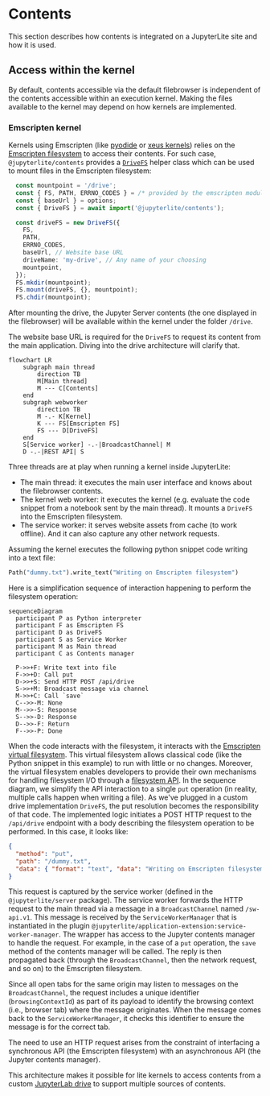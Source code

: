 # Contents

This section describes how contents is integrated on a JupyterLite site and how it is
used.

## Access within the kernel

By default, contents accessible via the default filebrowser is independent of the
contents accessible within an execution kernel. Making the files available to the kernel
may depend on how kernels are implemented.

### Emscripten kernel

Kernels using Emscripten (like [pyodide](https://github.com/jupyterlite/pyodide-kernel/)
or [xeus kernels](https://github.com/jupyterlite/xeus/)) relies on the
[Emscripten filesystem](https://emscripten.org/docs/api_reference/Filesystem-API.html)
to access their contents. For such case, `@jupyterlite/contents` provides a
[`DriveFS`](https://jupyterlite.readthedocs.io/en/stable/reference/api/ts/classes/jupyterlite_contents.DriveFS-1.html)
helper class which can be used to mount files in the Emscripten filesystem:

```ts
  const mountpoint = '/drive';
  const { FS, PATH, ERRNO_CODES } = /* provided by the emscripten module */;
  const { baseUrl } = options;
  const { DriveFS } = await import('@jupyterlite/contents');

  const driveFS = new DriveFS({
    FS,
    PATH,
    ERRNO_CODES,
    baseUrl, // Website base URL
    driveName: 'my-drive', // Any name of your choosing
    mountpoint,
  });
  FS.mkdir(mountpoint);
  FS.mount(driveFS, {}, mountpoint);
  FS.chdir(mountpoint);
```

After mounting the drive, the Jupyter Server contents (the one displayed in the
filebrowser) will be available within the kernel under the folder `/drive`.

The website base URL is required for the `DriveFS` to request its content from the main
application. Diving into the drive architecture will clarify that.

```{mermaid}
flowchart LR
    subgraph main thread
        direction TB
        M[Main thread]
        M --- C[Contents]
    end
    subgraph webworker
        direction TB
        M -.- K[Kernel]
        K --- FS[Emscripten FS]
        FS --- D[DriveFS]
    end
    S[Service worker] -.-|BroadcastChannel| M
    D -.-|REST API| S
```

Three threads are at play when running a kernel inside JupyterLite:

- The main thread: it executes the main user interface and knows about the filebrowser
  contents.
- The kernel web worker: it executes the kernel (e.g. evaluate the code snippet from a
  notebook sent by the main thread). It mounts a `DriveFS` into the Emscripten
  filesystem.
- The service worker: it serves website assets from cache (to work offline). And it can
  also capture any other network requests.

Assuming the kernel executes the following python snippet code writing into a text file:

```py
Path("dummy.txt").write_text("Writing on Emscripten filesystem")
```

Here is a simplification sequence of interaction happening to perform the filesystem
operation:

```{mermaid}
sequenceDiagram
  participant P as Python interpreter
  participant F as Emscripten FS
  participant D as DriveFS
  participant S as Service Worker
  participant M as Main thread
  participant C as Contents manager

  P->>+F: Write text into file
  F->>+D: Call put
  D->>+S: Send HTTP POST /api/drive
  S->>+M: Broadcast message via channel
  M->>+C: Call `save`
  C-->>-M: None
  M-->>-S: Response
  S-->>-D: Response
  D-->>-F: Return
  F-->>-P: Done
```

When the code interacts with the filesystem, it interacts with the
[Emscripten virtual filesystem](https://emscripten.org/docs/porting/files/file_systems_overview.html).
This virtual filesystem allows classical code (like the Python snippet in this example)
to run with little or no changes. Moreover, the virtual filesystem enables developers to
provide their own mechanisms for handling filesystem I/O through a
[filesystem API](https://emscripten.org/docs/api_reference/Filesystem-API.html#filesystem-api).
In the sequence diagram, we simplify the API interaction to a single `put` operation (in
reality, multiple calls happen when writing a file). As we've plugged in a custom drive
implementation `DriveFS`, the put resolution becomes the responsibility of that code.
The implemented logic initiates a POST HTTP request to the `/api/drive` endpoint with a
body describing the filesystem operation to be performed. In this case, it looks like:

```json
{
  "method": "put",
  "path": "/dummy.txt",
  "data": { "format": "text", "data": "Writing on Emscripten filesystem" }
}
```

This request is captured by the service worker (defined in the `@jupyterlite/server`
package). The service worker forwards the HTTP request to the main thread via a message
in a `BroadcastChannel` named `/sw-api.v1`. This message is received by the
`ServiceWorkerManager` that is instantiated in the plugin
`@jupyterlite/application-extension:service-worker-manager`. The wrapper has access to
the Jupyter contents manager to handle the request. For example, in the case of a `put`
operation, the `save` method of the contents manager will be called. The reply is then
propagated back (through the `BroadcastChannel`, then the network request, and so on) to
the Emscripten filesystem.

Since all open tabs for the same origin may listen to messages on the
`BroadcastChannel`, the request includes a unique identifier (`browsingContextId`) as
part of its payload to identify the browsing context (i.e., browser tab) where the
message originates. When the message comes back to the `ServiceWorkerManager`, it checks
this identifier to ensure the message is for the correct tab.

The need to use an HTTP request arises from the constraint of interfacing a synchronous
API (the Emscripten filesystem) with an asynchronous API (the Jupyter contents manager).

This architecture makes it possible for lite kernels to access contents from a custom
[JupyterLab drive](https://jupyterlab.readthedocs.io/en/latest/api/interfaces/services.Contents.IDrive.html)
to support multiple sources of contents.
